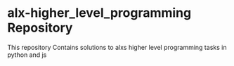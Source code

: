 # alx-higher_level_programming Repository

This repository Contains solutions to alxs higher level programming tasks in python and js
